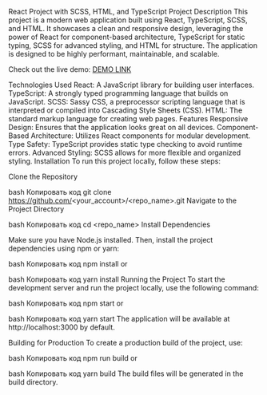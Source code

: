React Project with SCSS, HTML, and TypeScript Project Description This project is a modern web application built using React, TypeScript, SCSS, and HTML. It showcases a clean and responsive design, leveraging the power of React for component-based architecture, TypeScript for static typing, SCSS for advanced styling, and HTML for structure. The application is designed to be highly performant, maintainable, and scalable.

Check out the live demo: [DEMO LINK](https://jdifek.github.io/react_ts-todo/)

Technologies Used React: A JavaScript library for building user interfaces. TypeScript: A strongly typed programming language that builds on JavaScript. SCSS: Sassy CSS, a preprocessor scripting language that is interpreted or compiled into Cascading Style Sheets (CSS). HTML: The standard markup language for creating web pages. Features Responsive Design: Ensures that the application looks great on all devices. Component-Based Architecture: Utilizes React components for modular development. Type Safety: TypeScript provides static type checking to avoid runtime errors. Advanced Styling: SCSS allows for more flexible and organized styling. Installation To run this project locally, follow these steps:

Clone the Repository

bash Копировать код git clone https://github.com/<your_account>/<repo_name>.git Navigate to the Project Directory

bash Копировать код cd <repo_name> Install Dependencies

Make sure you have Node.js installed. Then, install the project dependencies using npm or yarn:

bash Копировать код npm install or

bash Копировать код yarn install Running the Project To start the development server and run the project locally, use the following command:

bash Копировать код npm start or

bash Копировать код yarn start The application will be available at http://localhost:3000 by default.

Building for Production To create a production build of the project, use:

bash Копировать код npm run build or

bash Копировать код yarn build The build files will be generated in the build directory.

